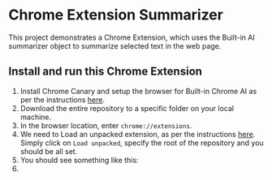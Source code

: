 # Chrome Extension Summarizer

This project demonstrates a Chrome Extension, which uses the Built-in AI summarizer object to summarize selected text in the web page.

## Install and run this Chrome Extension

1. Install Chrome Canary and setup the browser for Built-in Chrome AI as per the instructions [here](https://medium.com/google-cloud/get-started-with-chrome-built-in-ai-access-gemini-nano-model-locally-11bacf235514).
2. Download the entire repository to a specific folder on your local machine. 
3. In the browser location, enter `chrome://extensions`. 
4. We need to Load an unpacked extension, as per the instructions [here](https://developer.chrome.com/docs/extensions/get-started/tutorial/hello-world#load-unpacked). Simply click on `Load unpacked`, specify the root of the repository and you should be all set.
5. You should see something like this: 
6. 
